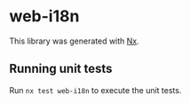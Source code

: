# web-i18n

This library was generated with [Nx](https://nx.dev).

## Running unit tests

Run `nx test web-i18n` to execute the unit tests.
